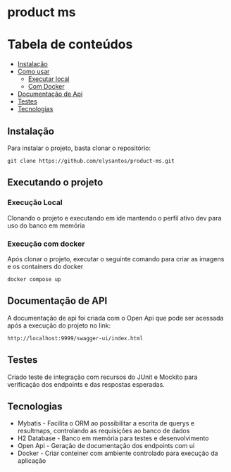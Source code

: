 # product ms

Tabela de conteúdos
=================
<!--ts-->
* [Instalação](#instalao)
* [Como usar](#executando-o-projeto)
    * [Executar local](#execuo-local)
    * [Com Docker](#execuo-com-docker)
* [Documentação de Api](#documentao-de-api)
* [Testes](#testes)
* [Tecnologias](#tecnologias)
<!--te-->
## Instalação
Para instalar o projeto, basta clonar o repositório:

```
git clone https://github.com/elysantos/product-ms.git
```

## Executando o projeto

### Execução Local
Clonando o projeto e executando em ide mantendo o perfil ativo dev para uso do banco em memória

### Execução com docker
Após clonar o projeto, executar o seguinte comando para criar as imagens e os containers do docker

```
docker compose up
```

## Documentação de API
A documentação de api foi criada com o Open Api que pode ser 
acessada após a execução do projeto no link: 
```
http://localhost:9999/swagger-ui/index.html
```

## Testes
Criado teste de integração com recursos do JUnit e Mockito para verificação dos
endpoints e das respostas esperadas.

## Tecnologias
* Mybatis - Facilita o ORM ao possibilitar a escrita de querys e resultmaps,
  controlando as requisições ao banco de dados
* H2 Database - Banco em memória para testes e desenvolvimento
* Open Api - Geração de documentação dos endpoints com ui
* Docker - Criar conteiner com ambiente controlado para execução da aplicação